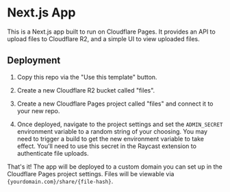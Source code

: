 # Next.js App

This is a Next.js app built to run on Cloudflare Pages. It provides an API to upload files to Cloudflare R2, and a simple UI to view uploaded files.

## Deployment

1. Copy this repo via the "Use this template" button.

2. Create a new Cloudflare R2 bucket called "files".

3. Create a new Cloudflare Pages project called "files" and connect it to your new repo.

4. Once deployed, navigate to the project settings and set the `ADMIN_SECRET` environment variable to a random string of your choosing. You may need to trigger a build to get the new environment variable to take effect. You'll need to use this secret in the Raycast extension to authenticate file uploads.

That's it! The app will be deployed to a custom domain you can set up in the Cloudflare Pages project settings. Files will be viewable via `{yourdomain.com}/share/{file-hash}`.
